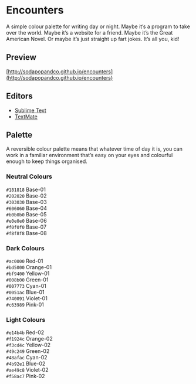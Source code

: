 # Encounters

A simple colour palette for writing day or night. Maybe it’s a program to take over the world. Maybe it’s a website for a friend. Maybe it’s the Great American Novel. Or maybe it’s just straight up fart jokes. It’s all you, kid!

## Preview

[http://sodapopandco.github.io/encounters](http://sodapopandco.github.io/encounters)

## Editors

* [Sublime Text](http://www.sublimetext.com)
* [TextMate](http://macromates.com)

## Palette

A reversible colour palette means that whatever time of day it is, you can work in a familiar environment that’s easy on your eyes and colourful enough to keep things organised.

### Neutral Colours

`#181818` Base-01  
`#202020` Base-02  
`#303030` Base-03  
`#606060` Base-04  
`#b0b0b0` Base-05  
`#e0e0e0` Base-06  
`#f0f0f0` Base-07  
`#f8f8f8` Base-08  

### Dark Colours

`#ac0000` Red-01  
`#bd5000` Orange-01  
`#bf9400` Yellow-01  
`#008b00` Green-01  
`#007773` Cyan-01  
`#0051ac` Blue-01  
`#740091` Violet-01  
`#c63989` Pink-01  

### Light Colours

`#e14b4b` Red-02  
`#f1924c` Orange-02  
`#f3cd4c` Yellow-02  
`#49c249` Green-02  
`#48afac` Cyan-02  
`#4b92e1` Blue-02  
`#ae49c8` Violet-02  
`#f58ac7` Pink-02  
